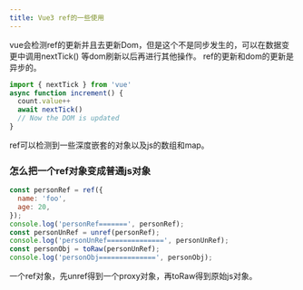 ```yaml
---
title: Vue3 ref的一些使用
---
```

vue会检测ref的更新并且去更新Dom，但是这个不是同步发生的，可以在数据变更中调用nextTick() 等dom刷新以后再进行其他操作。
ref的更新和dom的更新是异步的。
``` js
import { nextTick } from 'vue'
async function increment() {
  count.value++
  await nextTick()
  // Now the DOM is updated
}
```

ref可以检测到一些深度嵌套的对象以及js的数组和map。


### 怎么把一个ref对象变成普通js对象

```js
const personRef = ref({  
  name: 'foo',  
  age: 20,  
});  
console.log('personRef=======', personRef);  
const personUnRef = unref(personRef);  
console.log('personUnRef==============', personUnRef);  
const personObj = toRaw(personUnRef);  
console.log('personObj==============', personObj);
```

一个ref对象，先unref得到一个proxy对象，再toRaw得到原始js对象。